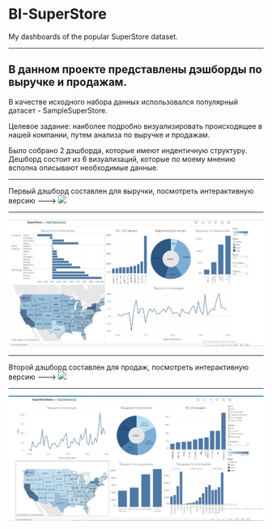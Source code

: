 # BI-SuperStore
My dashboards of the popular SuperStore dataset.
____
## В данном проекте представлены дэшборды по выручке и продажам.
В качестве исходного набора данных использовался популярный датасет - SampleSuperStore.

Целевое задание: наиболее подробно визуализировать происходящее в нашей компании, путем анализа по выручке и продажам.

Было собрано 2 дэшборда, которые имеют индентичную структуру.
Дешборд состоит из 6 визуализаций, которые по моему мнению всполна описывают необходимые данные.
____
Первый дэшборд составлен для выручки, посмотреть интерактивную версию ---> [<img src="https://img.shields.io/badge/tableau-8B008B?style=for-the-badge&logo=tableau&logoColor=FFFF00">](https://public.tableau.com/app/profile/pozitronchick/viz/SuperStore_16746532727720/SuperStore)
____
![](/profit.jpg)
____
Второй дэшборд составлен для продаж, посмотреть интерактивную версию ---> [<img src="https://img.shields.io/badge/tableau-8B008B?style=for-the-badge&logo=tableau&logoColor=FFFF00">](https://public.tableau.com/app/profile/pozitronchick/viz/SuperStoreSales_16746554966510/SuperStoreSales)
____
![](/sales.jpg)
